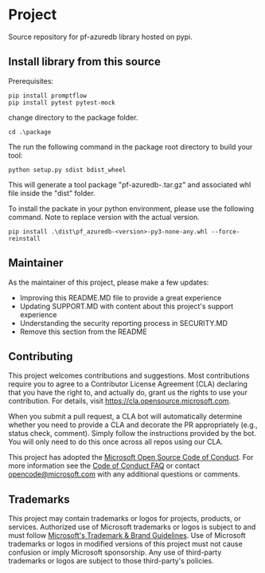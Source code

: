# Project

Source repository for pf-azuredb library hosted on pypi. 

## Install library from this source

Prerequisites:
```
pip install promptflow
pip install pytest pytest-mock
```
change directory to the package folder. 
```
cd .\package 
```
The run the following command in the package root directory to build your tool:

```
python setup.py sdist bdist_wheel
```

This will generate a tool package "pf-azuredb-<version>.tar.gz" and associated whl file inside the "dist" folder. 

To install the packate in your python environment, please use the following command. Note to replace version with the actual version. 

```
pip install .\dist\pf_azuredb-<version>-py3-none-any.whl --force-reinstall
```

## Maintainer

As the maintainer of this project, please make a few updates:

- Improving this README.MD file to provide a great experience
- Updating SUPPORT.MD with content about this project's support experience
- Understanding the security reporting process in SECURITY.MD
- Remove this section from the README

## Contributing

This project welcomes contributions and suggestions.  Most contributions require you to agree to a
Contributor License Agreement (CLA) declaring that you have the right to, and actually do, grant us
the rights to use your contribution. For details, visit https://cla.opensource.microsoft.com.

When you submit a pull request, a CLA bot will automatically determine whether you need to provide
a CLA and decorate the PR appropriately (e.g., status check, comment). Simply follow the instructions
provided by the bot. You will only need to do this once across all repos using our CLA.

This project has adopted the [Microsoft Open Source Code of Conduct](https://opensource.microsoft.com/codeofconduct/).
For more information see the [Code of Conduct FAQ](https://opensource.microsoft.com/codeofconduct/faq/) or
contact [opencode@microsoft.com](mailto:opencode@microsoft.com) with any additional questions or comments.

## Trademarks

This project may contain trademarks or logos for projects, products, or services. Authorized use of Microsoft 
trademarks or logos is subject to and must follow 
[Microsoft's Trademark & Brand Guidelines](https://www.microsoft.com/en-us/legal/intellectualproperty/trademarks/usage/general).
Use of Microsoft trademarks or logos in modified versions of this project must not cause confusion or imply Microsoft sponsorship.
Any use of third-party trademarks or logos are subject to those third-party's policies.
